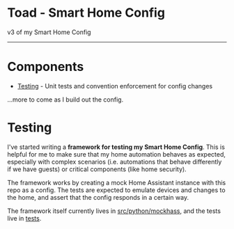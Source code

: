 # Toad - Smart Home Config

v3 of my Smart Home Config

---

# Components

- [Testing](#testing) - Unit tests and convention enforcement for config changes

...more to come as I build out the config.

# Testing

I've started writing a **framework for testing my Smart Home Config**. This is helpful for me to make sure that my home automation behaves as expected, especially with complex scenarios (i.e. automations that behave differently if we have guests) or critical components (like home security).

The framework works by creating a mock Home Assistant instance with this repo as a config. The tests are expected to emulate devices and changes to the home, and assert that the config responds in a certain way.

The framework itself currently lives in [src/python/mockhass](), and the tests live in [tests]().